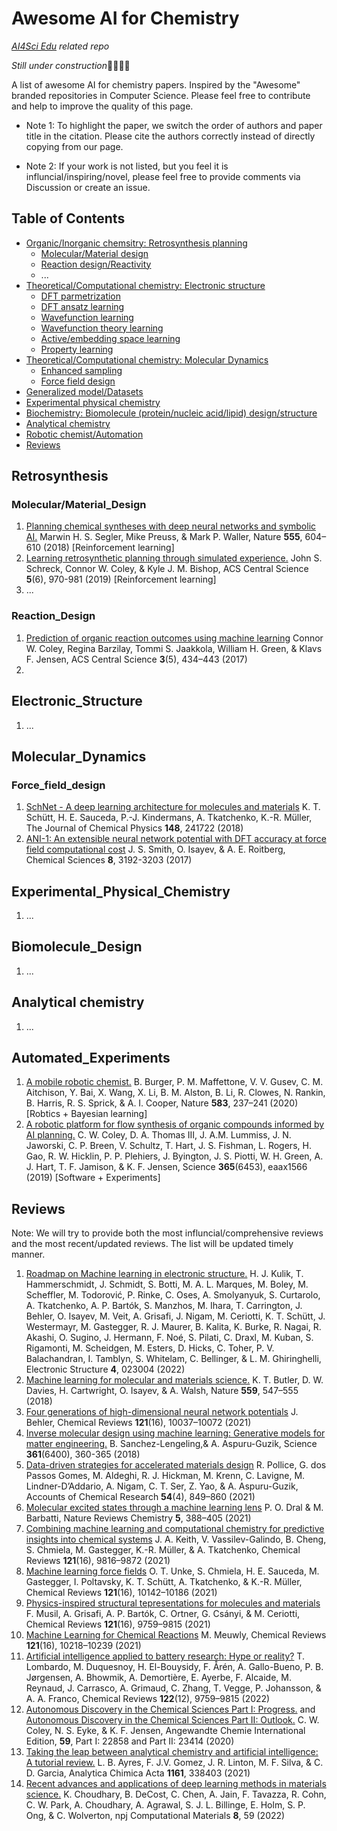 # Awesome AI for Chemistry

*[AI4Sci Edu](https://github.com/AI4SciEdu) related repo* 

*Still under construction*🚧👷🏻‍♂️

A list of awesome AI for chemistry papers. Inspired by the "Awesome" branded repositories in Computer Science. Please feel free to contribute and help to improve the quality of this page.

- Note 1: To highlight the paper, we switch the order of authors and paper title in the citation. Please cite the authors correctly instead of directly copying from our page.

- Note 2: If your work is not listed, but you feel it is influncial/inspiring/novel, please feel free to provide comments via Discussion or create an issue. 


## Table of Contents
- [Organic/Inorganic chemsitry: Retrosynthesis planning](#retrosynthesis)
    - [Molecular/Material design](#molecular/material_design)
    - [Reaction design/Reactivity](#reaction_design)
    - ...
- [Theoretical/Computational chemistry: Electronic structure](#electronic_structure)
    - [DFT parmetrization](#dft_parmetrization)
    - [DFT ansatz learning](#dft_ansatz_learning)
    - [Wavefunction learning](#wavefunction_learning)
    - [Wavefunction theory learning](#wavefunction_theory_learning)
    - [Active/embedding space learning](#active_embedding_space_learning)
    - [Property learning](#property_learning)
- [Theoretical/Computational chemistry: Molecular Dynamics](#molecular_dynamics)
    - [Enhanced sampling](#enhanced_sampling)
    - [Force field design](#force_field_design) 
- [Generalized model/Datasets](#generalized_model/datasets)
- [Experimental physical chemistry](#experimental_physical_chemistry)
- [Biochemistry: Biomolecule (protein/nucleic acid/lipid) design/structure](#biomolecule_design)
- [Analytical chemistry](#analytical_chemistry)
- [Robotic chemist/Automation](#automated_experiments)
- [Reviews](#reviews)


## Retrosynthesis
### Molecular/Material_Design
1. [Planning chemical syntheses with deep neural networks and symbolic AI.](https://www.nature.com/articles/nature25978)
    Marwin H. S. Segler, Mike Preuss, & Mark P. Waller, Nature **555**, 604–610 (2018) [Reinforcement learning]
2. [Learning retrosynthetic planning through simulated experience.](https://pubs.acs.org/doi/full/10.1021/acscentsci.9b00055)
    John S. Schreck, Connor W. Coley, & Kyle J. M. Bishop, ACS Central Science **5**(6), 970-981 (2019) [Reinforcement learning]
3. ...

### Reaction_Design
1. [Prediction of organic reaction outcomes using machine learning](https://pubs.acs.org/doi/full/10.1021/acscentsci.7b00064)
    Connor W. Coley, Regina Barzilay, Tommi S. Jaakkola, William H. Green, & Klavs F. Jensen, ACS Central Science **3**(5), 434–443 (2017)
2. 
## Electronic_Structure
1. ...
## Molecular_Dynamics
### Force_field_design
1. [SchNet - A deep learning architecture for molecules and materials](https://pubs.aip.org/aip/jcp/article/148/24/241722/962591/SchNet-A-deep-learning-architecture-for-molecules) 
    K. T. Schütt, H. E. Sauceda, P.-J. Kindermans, A. Tkatchenko, K.-R. Müller, The Journal of Chemical Physics **148**, 241722 (2018)
2. [ANI-1: An extensible neural network potential with DFT accuracy at force field computational cost](https://pubs.rsc.org/en/content/articlelanding/2017/sc/c6sc05720a)
    J. S. Smith,   O. Isayev, & A. E. Roitberg, Chemical Sciences **8**, 3192-3203 (2017)

## Experimental_Physical_Chemistry
1. ...

## Biomolecule_Design
1. ...

## Analytical chemistry
1. ...

## Automated_Experiments
1. [A mobile robotic chemist.](https://www.nature.com/articles/s41586-020-2442-2)
    B. Burger, P. M. Maffettone, V. V. Gusev, C. M. Aitchison, Y. Bai, X. Wang, X. Li, B. M. Alston, B. Li, R. Clowes, N. Rankin, B. Harris, R. S. Sprick, & A. I. Cooper, Nature **583**, 237–241 (2020) [Robtics + Bayesian learning]
2. [A robotic platform for flow synthesis of organic compounds informed by AI planning.](https://www.science.org/doi/full/10.1126/science.aax1566) 
    C. W. Coley, D. A. Thomas III, J. A.M. Lummiss, J. N. Jaworski, C. P. Breen, V. Schultz, T. Hart, J. S. Fishman, L. Rogers, H. Gao, R. W. Hicklin, P. P. Plehiers, J. Byington, J. S. Piotti, W. H. Green, A. J. Hart, T. F. Jamison, & K. F. Jensen, Science **365**(6453), eaax1566 (2019) [Software + Experiments]

## Reviews
Note: We will try to provide both the most influncial/comprehensive reviews and the most recent/updated reviews. The list will be updated timely manner. 

1. [Roadmap on Machine learning in electronic structure.](https://iopscience.iop.org/article/10.1088/2516-1075/ac572f)
    H. J. Kulik, T. Hammerschmidt, J. Schmidt, S. Botti, M. A. L. Marques, M. Boley, M. Scheffler, M. Todorović, P. Rinke, C. Oses, A. Smolyanyuk, S. Curtarolo, A. Tkatchenko, A. P. Bartók, S. Manzhos, M. Ihara, T. Carrington, J. Behler, O. Isayev, M. Veit, A. Grisafi, J. Nigam, M. Ceriotti, K. T. Schütt, J. Westermayr, M. Gastegger, R. J. Maurer, B. Kalita, K. Burke, R. Nagai, R. Akashi, O. Sugino, J. Hermann, F. Noé, S. Pilati, C. Draxl, M. Kuban, S. Rigamonti, M. Scheidgen, M. Esters, D. Hicks, C. Toher, P. V. Balachandran, I. Tamblyn, S. Whitelam, C. Bellinger, & L. M. Ghiringhelli, Electronic Structure **4**, 023004 (2022)
2. [Machine learning for molecular and materials science.](https://www.nature.com/articles/s41586-018-0337-2)
    K. T. Butler, D. W. Davies, H. Cartwright, O. Isayev, & A. Walsh, Nature **559**, 547–555 (2018)
3. [Four generations of high-dimensional neural network potentials](https://pubs.acs.org/doi/10.1021/acs.chemrev.0c00868)
    J. Behler, Chemical Reviews **121**(16), 10037–10072 (2021)
4. [Inverse molecular design using machine learning: Generative models for matter engineering.](https://www.science.org/doi/10.1126/science.aat2663)
    B. Sanchez-Lengeling,& A. Aspuru-Guzik, Science **361**(6400), 360-365 (2018) 
5. [Data-driven strategies for accelerated materials design](https://pubs.acs.org/doi/10.1021/acs.accounts.0c00785)
    R. Pollice, G. dos Passos Gomes, M. Aldeghi, R. J. Hickman, M. Krenn, C. Lavigne, M. Lindner-D’Addario, A. Nigam, C. T. Ser, Z. Yao, & A. Aspuru-Guzik, Accounts of Chemical Research **54**(4), 849–860 (2021)
6. [Molecular excited states through a machine learning lens](https://www.nature.com/articles/s41570-021-00278-1)
    P. O. Dral & M. Barbatti, Nature Reviews Chemistry **5**, 388–405 (2021)
7. [Combining machine learning and computational chemistry for predictive insights into chemical systems](https://pubs.acs.org/doi/10.1021/acs.chemrev.1c00107)
    J. A. Keith, V. Vassilev-Galindo, B. Cheng, S. Chmiela, M. Gastegger, K.-R. Müller, & A. Tkatchenko, Chemical Reviews **121**(16), 9816–9872 (2021)
8. [Machine learning force fields](https://pubs.acs.org/doi/10.1021/acs.chemrev.0c01111)
    O. T. Unke, S. Chmiela, H. E. Sauceda, M. Gastegger, I. Poltavsky, K. T. Schütt, A. Tkatchenko, & K.-R. Müller, Chemical Reviews **121**(16), 10142–10186 (2021)
9. [Physics-inspired structural tepresentations for molecules and materials](https://pubs.acs.org/doi/10.1021/acs.chemrev.1c00021)
    F. Musil, A. Grisafi, A. P. Bartók, C. Ortner, G. Csányi, & M. Ceriotti, Chemical Reviews **121**(16), 9759–9815 (2021)
10. [Machine Learning for Chemical Reactions](https://pubs.acs.org/doi/10.1021/acs.chemrev.1c00033)
    M. Meuwly, Chemical Reviews **121**(16), 10218–10239 (2021)
11. [Artificial intelligence applied to battery research: Hype or reality?](https://pubs.acs.org/doi/10.1021/acs.chemrev.1c00108)
    T. Lombardo, M. Duquesnoy, H. El-Bouysidy, F. Årén, A. Gallo-Bueno, P. B. Jørgensen, A. Bhowmik, A. Demortière, E. Ayerbe, F. Alcaide, M. Reynaud, J. Carrasco, A. Grimaud, C. Zhang, T. Vegge, P. Johansson, & A. A. Franco, Chemical Reviews **122**(12), 9759–9815 (2022)
12. [Autonomous Discovery in the Chemical Sciences Part I: Progress.](https://onlinelibrary.wiley.com/doi/10.1002/anie.201909987) and [Autonomous Discovery in the Chemical Sciences Part II: Outlook.](https://onlinelibrary.wiley.com/doi/10.1002/anie.201909989)
    C. W. Coley, N. S. Eyke, & K. F. Jensen, Angewandte Chemie International Edition, **59**, Part I: 22858 and Part II: 23414 (2020) 
13. [Taking the leap between analytical chemistry and artificial intelligence: A tutorial review.](https://www.sciencedirect.com/science/article/abs/pii/S0003267021002294)
    L. B. Ayres, F. J.V. Gomez, J. R. Linton, M. F. Silva, & C. D. Garcia, Analytica Chimica Acta **1161**, 338403 (2021)
14. [Recent advances and applications of deep learning methods in materials science.](https://www.nature.com/articles/s41524-022-00734-6)
    K. Choudhary, B. DeCost, C. Chen, A. Jain, F. Tavazza, R. Cohn, C. W. Park, A. Choudhary, A. Agrawal, S. J. L. Billinge, E. Holm, S. P. Ong, & C. Wolverton, npj Computational Materials **8**, 59 (2022)


